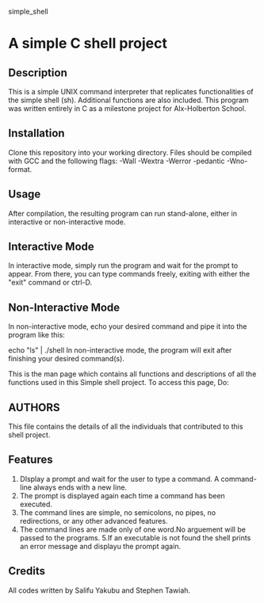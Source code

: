 simple_shell

# A simple C shell project

## Description
This is a simple UNIX command interpreter that replicates functionalities of the simple shell (sh). Additional functions are also included. This program was written entirely in C as a milestone project for Alx-Holberton School.

## Installation
Clone this repository into your working directory. Files should be compiled with GCC and the following flags: -Wall -Wextra -Werror -pedantic -Wno-format.

## Usage
After compilation, the resulting program can run stand-alone, either in interactive or non-interactive mode.

## Interactive Mode
In interactive mode, simply run the program and wait for the prompt to appear. From there, you can type commands freely, exiting with either the "exit" command or ctrl-D.

## Non-Interactive Mode
In non-interactive mode, echo your desired command and pipe it into the program like this:

echo "ls" | ./shell In non-interactive mode, the program will exit after finishing your desired command(s).

This is the man page which contains all functions and descriptions of all the functions used in this Simple shell project. To access this page, Do:

## AUTHORS
This file contains the details of all the individuals that contributed to this shell project.

## Features
1. DIsplay a prompt and wait for the user to type a command. A command-line always ends with a new line.
2. The prompt is displayed again each time a command has been executed.
3. The command lines are simple, no semicolons, no pipes, no redirections, or any other advanced features.
4. The command lines are made only of one word.No arguement will be passed to the programs. 5.If an executable is not found the shell prints an error message and displayu the prompt again.

## Credits
All codes written by Salifu Yakubu and Stephen Tawiah.
